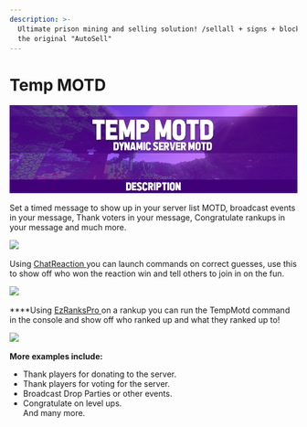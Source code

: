 ```yaml
---
description: >-
  Ultimate prison mining and selling solution! /sellall + signs + blocks2inv +
  the original "AutoSell"
---
```


# Temp MOTD

![](../../.gitbook/assets/title%20%282%29.png)

Set a timed message to show up in your server list MOTD, broadcast events in your message, Thank voters in your message, Congratulate rankups in your message and much more.

![](https://proxy.spigotmc.org/d7112b8743976624285c5ad74fbc36e5db5435d9?url=https%3A%2F%2Fi.imgur.com%2Fcc1mhPM.png)

Using [ChatReaction ](https://www.spigotmc.org/resources/chatreaction.3748/)you can launch commands on correct guesses, use this to show off who won the reaction win and tell others to join in on the fun.

![](https://proxy.spigotmc.org/76308b3a829165fa400c0c1fea4f6382683ae229?url=http%3A%2F%2Fi.imgur.com%2FZ30HwMu.png)

  
****Using [EzRanksPro ](https://www.spigotmc.org/resources/ezrankspro.10731/)on a rankup you can run the TempMotd command in the console and show off who ranked up and what they ranked up to!

![](https://proxy.spigotmc.org/0c02641d9fc2923d0ca28fd029f725d114ca8356?url=http%3A%2F%2Fi.imgur.com%2FAHyG4M8.png)

**More examples include:**  
- Thank players for donating to the server.  
- Thank players for voting for the server.  
- Broadcast Drop Parties or other events.  
- Congratulate on level ups.  
And many more.

